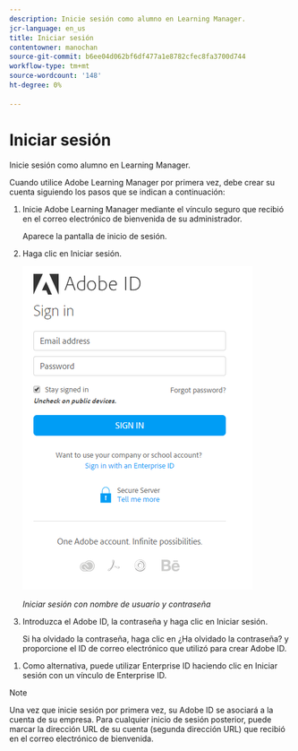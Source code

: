 ```yaml
---
description: Inicie sesión como alumno en Learning Manager.
jcr-language: en_us
title: Iniciar sesión
contentowner: manochan
source-git-commit: b6ee04d062bf6df477a1e8782cfec8fa3700d744
workflow-type: tm+mt
source-wordcount: '148'
ht-degree: 0%

---
```




# Iniciar sesión

Inicie sesión como alumno en Learning Manager.

Cuando utilice Adobe Learning Manager por primera vez, debe crear su cuenta siguiendo los pasos que se indican a continuación:

1. Inicie Adobe Learning Manager mediante el vínculo seguro que recibió en el correo electrónico de bienvenida de su administrador.

   Aparece la pantalla de inicio de sesión.

1. Haga clic en Iniciar sesión.

   ![](assets/adobeid-signin.png)

   *Iniciar sesión con nombre de usuario y contraseña*

1. Introduzca el Adobe ID, la contraseña y haga clic en Iniciar sesión.

   Si ha olvidado la contraseña, haga clic en ¿Ha olvidado la contraseña? y proporcione el ID de correo electrónico que utilizó para crear Adobe ID.

<!--
   If you do not have an Adobe ID, [click here](../../../manage-account.md) to learn how to create an Adobe ID.
-->

1. Como alternativa, puede utilizar Enterprise ID haciendo clic en Iniciar sesión con un vínculo de Enterprise ID.

>[!NOTE]
>
>Una vez que inicie sesión por primera vez, su Adobe ID se asociará a la cuenta de su empresa. Para cualquier inicio de sesión posterior, puede marcar la dirección URL de su cuenta (segunda dirección URL) que recibió en el correo electrónico de bienvenida.

